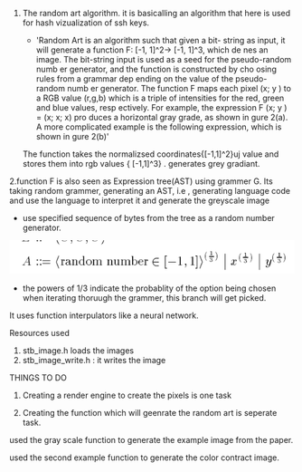 1. The random art algorithm.
    it is basicalling an algorithm that here is used for hash vizualization of ssh keys.

   - 'Random Art is an algorithm such that given a bit-
    string as input, it will generate a function F: [-1, 1]^2->
    [-1, 1]^3, which de nes an image. The bit-string input is
    used as a seed for the pseudo-random numb er generator,
    and the function is constructed by cho osing rules from a
    grammar dep ending on the value of the pseudo-random
    numb er generator. The function F maps each pixel (x; y )
    to a RGB value (r,g,b) which is a triple of intensities for
    the red, green and blue values, resp ectively. For example,
    the expression F (x; y ) = (x; x; x) pro duces a horizontal
    gray grade, as shown in gure 2(a). A more complicated
    example is the following expression, which is shown in
    gure 2(b)'

    The function takes the normalizsed coordinates{[-1,1]^2}uj value and  stores them into rgb values { [-1,1]^3} . generates grey gradiant. 

2.function F is  also seen as  Expression tree(AST) using grammer G.
    Its taking random grammer, generating an AST, i.e , generating language code and use the language to interpret it and generate the  greyscale image 

 - use specified  sequence of bytes from the tree as a random number generator.

 ![alt text](image.png)

 - the powers of 1/3 indicate the probablity of the option being chosen when iterating thoruugh the grammer, this branch will get picked.


It uses function interpulators like a neural network. 
<!-- 
*Thoughts*     -->


Resources used

1) stb_image.h loads the images
2) stb_image_write.h : it writes the image


THINGS TO DO

1) Creating a render engine to create the pixels is one task

2) Creating the function which will  geenrate the random art is seperate task.


used the gray scale function to generate the example image from the paper.

used the second example function to generate the color contract image. 
